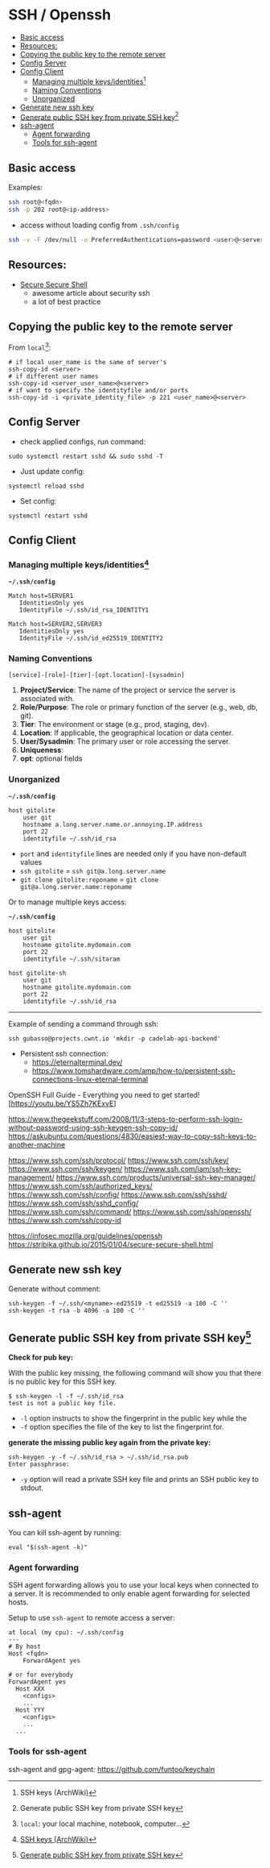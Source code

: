 # SSH / Openssh

<!-- toc -->

- [Basic access](#basic-access)
- [Resources:](#resources)
- [Copying the public key to the remote server](#copying-the-public-key-to-the-remote-server)
- [Config Server](#config-server)
- [Config Client](#config-client)
  - [Managing multiple keys/identities[^2]](#managing-multiple-keysidentities2)
  - [Naming Conventions](#naming-conventions)
  - [Unorganized](#unorganized)
- [Generate new ssh key](#generate-new-ssh-key)
- [Generate public SSH key from private SSH key[^1]](#generate-public-ssh-key-from-private-ssh-key1)
- [ssh-agent](#ssh-agent)
  - [Agent forwarding](#agent-forwarding)
  - [Tools for ssh-agent](#tools-for-ssh-agent)

<!-- tocstop -->

## Basic access

Examples:

```sh
ssh root@<fqdn>
ssh -p 202 root@<ip-address>
```

- access without loading config from `.ssh/config`

```sh
ssh -v -F /dev/null -o PreferredAuthentications=password <user>@<server>
```


## Resources:

- [Secure Secure Shell](https://stribika.github.io/2015/01/04/secure-secure-shell.html)
  - awesome article about security ssh
  - a lot of best practice

## Copying the public key to the remote server

From `local`[^3]:

```
# if local user_name is the same of server's
ssh-copy-id <server>
# if different user names
ssh-copy-id <server_user_name>@<server>
# if want to specify the identityfile and/or ports
ssh-copy-id -i <private_identity_file> -p 221 <user_name>@<server>
```

## Config Server

- check applied configs, run command:

```
sudo systemctl restart sshd && sudo sshd -T
```

- Just update config:

```
systemctl reload sshd
```

- Set config:

```
systemctl restart sshd
```

## Config Client

### Managing multiple keys/identities[^2]

**`~/.ssh/config`**
```
Match host=SERVER1
   IdentitiesOnly yes
   IdentityFile ~/.ssh/id_rsa_IDENTITY1

Match host=SERVER2,SERVER3
   IdentitiesOnly yes
   IdentityFile ~/.ssh/id_ed25519_IDENTITY2
```

### Naming Conventions

`[service]-[role]-[tier]-[opt.location]-[sysadmin]`

1. **Project/Service**: The name of the project or service the server is associated with.
2. **Role/Purpose**: The role or primary function of the server (e.g., web, db, git).
3. **Tier**: The environment or stage (e.g., prod, staging, dev).
4. **Location**: If applicable, the geographical location or data center.
5. **User/Sysadmin**: The primary user or role accessing the server.
6. **Uniqueness**:
7. **opt**: optional fields


### Unorganized

**`~/.ssh/config`**
```
host gitolite
    user git
    hostname a.long.server.name.or.annoying.IP.address
    port 22
    identityfile ~/.ssh/id_rsa
```

- `port` and `identityfile` lines are needed only if you have non-default values
- `ssh gitolite` = `ssh git@a.long.server.name`
- `git clone gitolite:reponame` = `git clone git@a.long.server.name:reponame`

Or to manage multiple keys access:

**`~/.ssh/config`**
```
host gitolite
    user git
    hostname gitolite.mydomain.com
    port 22
    identityfile ~/.ssh/sitaram

host gitolite-sh
    user git
    hostname gitolite.mydomain.com
    port 22
    identityfile ~/.ssh/id_rsa
```

---

Example of sending a command through ssh:

```
ssh gubasso@projects.cwnt.io 'mkdir -p cadelab-api-backend'
```

- Persistent ssh connection:
    - https://eternalterminal.dev/
    - https://www.tomshardware.com/amp/how-to/persistent-ssh-connections-linux-eternal-terminal

OpenSSH Full Guide - Everything you need to get started! [https://youtu.be/YS5Zh7KExvE]

https://www.thegeekstuff.com/2008/11/3-steps-to-perform-ssh-login-without-password-using-ssh-keygen-ssh-copy-id/
https://askubuntu.com/questions/4830/easiest-way-to-copy-ssh-keys-to-another-machine

https://www.ssh.com/ssh/protocol/
https://www.ssh.com/ssh/key/
https://www.ssh.com/ssh/keygen/
https://www.ssh.com/iam/ssh-key-management/
https://www.ssh.com/products/universal-ssh-key-manager/
https://www.ssh.com/ssh/authorized_keys/
https://www.ssh.com/ssh/config/
https://www.ssh.com/ssh/sshd/
https://www.ssh.com/ssh/sshd_config/
https://www.ssh.com/ssh/command/
https://www.ssh.com/ssh/openssh/
https://www.ssh.com/ssh/copy-id

https://infosec.mozilla.org/guidelines/openssh
https://stribika.github.io/2015/01/04/secure-secure-shell.html

## Generate new ssh key

Generate without comment:

```
ssh-keygen -f ~/.ssh/<myname>-ed25519 -t ed25519 -a 100 -C ''
ssh-keygen -t rsa -b 4096 -a 100 -C ''
```


## Generate public SSH key from private SSH key[^1]

**Check for pub key:**

With the public key missing, the following command will show you that there is no public key for this SSH key.

```
$ ssh-keygen -l -f ~/.ssh/id_rsa
test is not a public key file.
```
- `-l` option instructs to show the fingerprint in the public key while the
- `-f` option specifies the file of the key to list the fingerprint for.

**generate the missing public key again from the private key:**


```
ssh-keygen -y -f ~/.ssh/id_rsa > ~/.ssh/id_rsa.pub
Enter passphrase:
```
- `-y` option will read a private SSH key file and prints an SSH public key to stdout.

## ssh-agent

You can kill ssh-agent by running:

```
eval "$(ssh-agent -k)"
```

### Agent forwarding

SSH agent forwarding allows you to use your local keys when connected to a server. It is recommended to only enable agent forwarding for selected hosts.

Setup to use `ssh-agent` to remote access a server:

```
at local (my cpu): ~/.ssh/config
---
# By host
Host <fqdn>
    ForwardAgent yes

# or for everybody
ForwardAgent yes
  Host XXX
    <configs>
    ...
  Host YYY
    <configs>
    ...
  ...
```



### Tools for ssh-agent

ssh-agent and gpg-agent: https://github.com/funtoo/keychain


[^1]: [Generate public SSH key from private SSH key](https://blog.tinned-software.net/generate-public-ssh-key-from-private-ssh-key/)
[^2]: [SSH keys (ArchWiki)](https://wiki.archlinux.org/title/SSH_keys)
[^3]: `local`: your local machine, notebook, computer...
